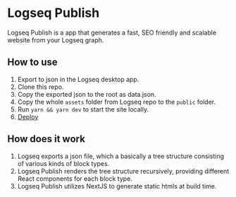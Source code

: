 # Logseq Publish

Logseq Publish is a app that generates a fast, SEO friendly and scalable website from your Logseq graph.

## How to use

1. Export to json in the Logseq desktop app.
2. Clone this repo.
3. Copy the exported json to the root as data.json.
4. Copy the whole `assets` folder from Logseq repo to the `public` folder.
5. Run `yarn && yarn dev` to start the site locally.
6. [Deploy](https://nextjs.org/docs/deployment)

## How does it work

1. Logseq exports a json file, which a basically a tree structure consisting of various kinds of block types.
2. Logseq Publish renders the tree structure recursively, providing different React components for each block type.
3. Logseq Publish utilizes NextJS to generate static htmls at build time.
